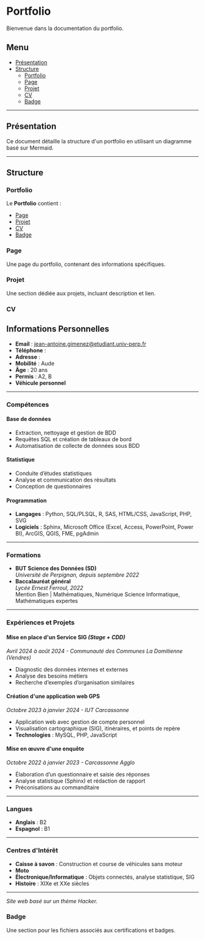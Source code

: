 # Portfolio

Bienvenue dans la documentation du portfolio.

## Menu

- [Présentation](#présentation)
- [Structure](#structure)
  - [Portfolio](#portfolio)
  - [Page](#page)
  - [Projet](#projet)
  - [CV](#cv)
  - [Badge](#badge)

---

## Présentation

Ce document détaille la structure d'un portfolio en utilisant un diagramme basé sur Mermaid.

---

## Structure

### Portfolio

Le **Portfolio** contient :
- [Page](#page)
- [Projet](#projet)
- [CV](#cv)
- [Badge](#badge)

### Page

Une page du portfolio, contenant des informations spécifiques.

### Projet

Une section dédiée aux projets, incluant description et lien.

### CV

## **Informations Personnelles**
- **Email** : [jean-antoine.gimenez@etudiant.univ-perp.fr](mailto:jean-antoine.gimenez@etudiant.univ-perp.fr)
- **Téléphone** :
- **Adresse** :
- **Mobilité** : Aude  
- **Âge** : 20 ans  
- **Permis** : A2, B  
- **Véhicule personnel**  

---

### **Compétences**
#### **Base de données**
- Extraction, nettoyage et gestion de BDD
- Requêtes SQL et création de tableaux de bord
- Automatisation de collecte de données sous BDD

#### **Statistique**
- Conduite d’études statistiques
- Analyse et communication des résultats
- Conception de questionnaires

#### **Programmation**
- **Langages** : Python, SQL/PLSQL, R, SAS, HTML/CSS, JavaScript, PHP, SVG
- **Logiciels** : Sphinx, Microsoft Office (Excel, Access, PowerPoint, Power BI), ArcGIS, QGIS, FME, pgAdmin

---

### **Formations**
- **BUT Science des Données (SD)**  
  *Université de Perpignan, depuis septembre 2022*  
- **Baccalauréat général**  
  *Lycée Ernest Ferroul, 2022*  
  Mention Bien | Mathématiques, Numérique Science Informatique, Mathématiques expertes  

---

### **Expériences et Projets**
#### **Mise en place d'un Service SIG** *(Stage + CDD)*  
*Avril 2024 à août 2024 - Communauté des Communes La Domitienne (Vendres)*  
- Diagnostic des données internes et externes  
- Analyse des besoins métiers  
- Recherche d’exemples d’organisation similaires  

#### **Création d'une application web GPS**  
*Octobre 2023 à janvier 2024 - IUT Carcassonne*  
- Application web avec gestion de compte personnel  
- Visualisation cartographique (SIG), itinéraires, et points de repère  
- **Technologies** : MySQL, PHP, JavaScript  

#### **Mise en œuvre d'une enquête**  
*Octobre 2022 à janvier 2023 - Carcassonne Agglo*  
- Élaboration d’un questionnaire et saisie des réponses  
- Analyse statistique (Sphinx) et rédaction de rapport  
- Préconisations au commanditaire  

---

### **Langues**
- **Anglais** : B2  
- **Espagnol** : B1  

---

### **Centres d'Intérêt**
- **Caisse à savon** : Construction et course de véhicules sans moteur  
- **Moto**  
- **Électronique/Informatique** : Objets connectés, analyse statistique, SIG  
- **Histoire** : XIXe et XXe siècles  

---

*Site web basé sur un thème Hacker.*


### Badge

Une section pour les fichiers associés aux certifications et badges.
